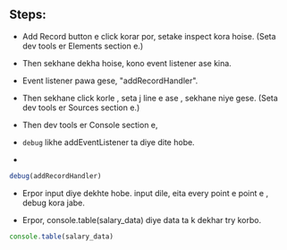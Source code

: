 ## Steps:

- Add Record button e click korar por, setake inspect kora hoise. (Seta dev tools er Elements section e.)
- Then sekhane dekha hoise, kono event listener ase kina.
- Event listener pawa gese, "addRecordHandler".
- Then sekhane click korle , seta j line e ase , sekhane niye gese. (Seta dev tools er Sources section e.)

- Then dev tools er Console section e,

- `debug` likhe addEventListener ta diye dite hobe.
- 

```javascript
debug(addRecordHandler)
```

- Erpor input diye dekhte hobe. input dile, eita every point e point e , debug kora jabe.

- Erpor,  console.table(salary_data) diye data ta k dekhar try korbo.

```javascript
console.table(salary_data)
```